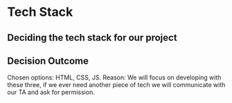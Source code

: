# Tech Stack

## Deciding the tech stack for our project

## Decision Outcome

Chosen options: HTML, CSS, JS.
Reason: We will focus on developing with these three, if we ever need another piece of tech we will communicate with our TA and ask for permission.
